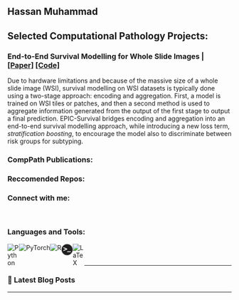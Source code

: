 ## Hassan Muhammad

## Selected Computational Pathology Projects:

### End-to-End Survival Modelling for Whole Slide Images | [[Paper]](https://openreview.net/images/pdf_icon_blue.svg) [[Code]](https://github.com/ml-and-ml/EPIC-Survival)
Due to hardware limitations and because of the massive size of a whole slide image (WSI), survival modelling on WSI datasets is typically done using a two-stage approach: encoding and aggregation. First, a model is trained on WSI tiles or patches, and then a second method is used to aggregate information generated from the output of the first stage to output a final prediction. EPIC-Survival bridges encoding and aggregation into an end-to-end survival modelling approach, while introducing a new loss term, _stratification boosting_, to encourage the model also to discriminate between risk groups for subtyping.

### CompPath Publications:

### Reccomended Repos:


### Connect with me:
<!-- 
[<img align="left" alt="ml_and_ml | Twitter" width="22px" src="https://cdn.jsdelivr.net/npm/simple-icons@v3/icons/twitter.svg" />][twitter]
[<img align="left" alt="ml_and_ml | LinkedIn" width="22px" src="https://cdn.jsdelivr.net/npm/simple-icons@v3/icons/linkedin.svg" />][linkedin]
[<img align="left" alt="ml_and_ml | Medium" height="22px" src="https://inceptum-stor.icons8.com/2RovVa2PJX3Q/medium.svg" />][medium]
[<img align="left" alt="ml_and_ml | Scholar" width="22px" src="https://e7.pngegg.com/pngimages/31/731/png-clipart-google-scholar-education-research-doctor-of-philosophy-scholar-s-logo-monochrome.png" />][scholar]
 -->

<br />

### Languages and Tools:

[<img align="left" alt="Python" width="26px" src="https://raw.githubusercontent.com/jmnote/z-icons/master/svg/python.svg" />][webdevplaylist]
[<img align="left" alt="PyTorch" height="26px" src="https://upload.wikimedia.org/wikipedia/commons/thumb/1/10/PyTorch_logo_icon.svg/512px-PyTorch_logo_icon.svg.png" />][webdevplaylist]
[<img align="left" alt="R" height="26px" src="https://raw.githubusercontent.com/jmnote/z-icons/master/svg/r.svg" />][webdevplaylist]
[<img align="left" alt="Terminal" width="26px" src="https://raw.githubusercontent.com/github/explore/80688e429a7d4ef2fca1e82350fe8e3517d3494d/topics/terminal/terminal.png" />][webdevplaylist]
[<img align="left" alt="LaTeX" width="26px" src="https://upload.wikimedia.org/wikipedia/commons/9/95/TeXShop_icon.png" />][webdevplaylist]


<br />
<br />

---

### 📕 Latest Blog Posts


---


[website]: https://codeSTACKr.com
[medium]: https://medium.com/@MLandML
[scholar]: https://scholar.google.com/citations?user=yc8l1kcAAAAJ&hl=en
[course]: http://vsCodeHero.com
[twitter]: https://twitter.com/hassan_CV_AI
[linkedin]: https://www.linkedin.com/in/hassan1949/
[webdevplaylist]: https://www.youtube.com/playlist?list=PLkwxH9e_vrAJ0WbEsFA9W3I1W-g_BTsbt
[jsplaylist]: https://www.youtube.com/playlist?list=PLkwxH9e_vrALRJKu7wfXby3MKeflhTu6B
[cssplaylist]: https://www.youtube.com/playlist?list=PLkwxH9e_vrALSdvZuEh6gqQdmDoDIoqz4
[reactplaylist]: https://www.youtube.com/playlist?list=PLkwxH9e_vrAK4TdffpxKY3QGyHCpxFcQ0
